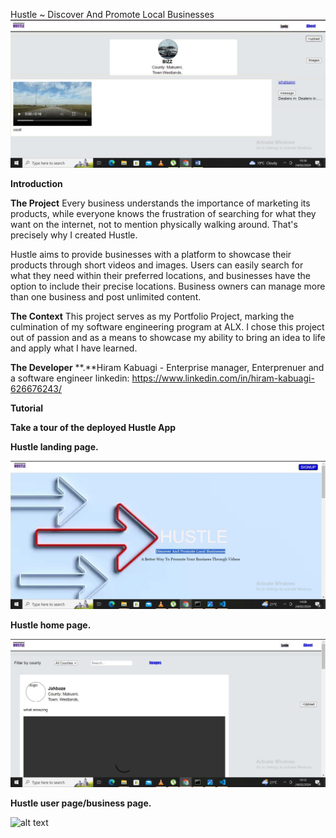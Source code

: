 Hustle ~ Discover And Promote Local Businesses
![alt iamge](Hustle_1.jpg)

__Introduction__

__The Project__
Every business understands the importance of marketing its products, while everyone knows the frustration of searching for what they want on the internet, not to mention physically walking around. That's precisely why I created Hustle.

Hustle aims to provide businesses with a platform to showcase their products through short videos and images. Users can easily search for what they need within their preferred locations, and businesses have the option to include their precise locations. Business owners can manage more than one business and post unlimited content.

**The Context**
This project serves as my Portfolio Project, marking the culmination of my software engineering program at ALX. I chose this project out of passion and as a means to showcase my ability to bring an idea to life and apply what I have learned.

**The Developer**
**.**Hiram Kabuagi - Enterprise manager, Enterprenuer and a software engineer
linkedin: https://www.linkedin.com/in/hiram-kabuagi-626676243/

**Tutorial**

**Take a tour of the deployed Hustle App**

__Hustle landing page.__

![alt text](landingpage.jpg)

__Hustle home page.__

![alt text](homepage.jpg)

__Hustle user page/business page.__

![alt text](Hustle_1-1.jpg)

